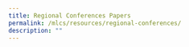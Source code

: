 ```yaml
---
title: Regional Conferences Papers
permalink: /mlcs/resources/regional-conferences/
description: ""
---
```

